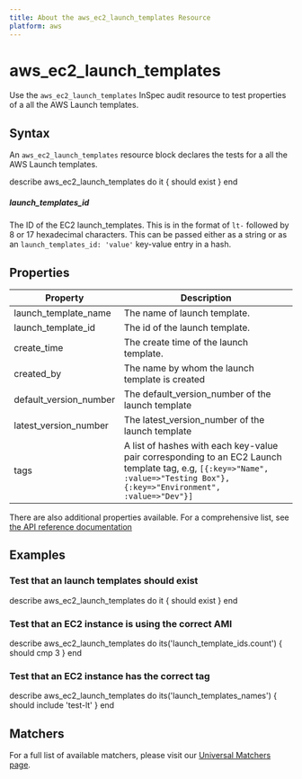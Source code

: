 ```yaml
---
title: About the aws_ec2_launch_templates Resource
platform: aws
---
```


# aws_ec2_launch_templates

Use the `aws_ec2_launch_templates` InSpec audit resource to test properties of a all the AWS Launch templates.

## Syntax

An `aws_ec2_launch_templates` resource block declares the tests for a all the AWS Launch templates.

describe aws_ec2_launch_templates do
it { should exist }
end


##### launch_templates_id

The ID of the EC2 launch_templates. This is in the format of `lt-` followed by 8 or 17 hexadecimal characters.
This can be passed either as a string or as an `launch_templates_id: 'value'` key-value entry in a hash.



## Properties

|Property                 | Description|
| ---                     | --- |
|launch_template_name     | The name of launch template.|
|launch_template_id       | The id of the launch template. |
|create_time              | The create time of the launch template. |
|created_by               | The name by whom the launch template is created  |
|default_version_number   | The default_version_number of the launch template |
|latest_version_number    | The latest_version_number of the launch template |
|tags                     | A list of hashes with each key-value pair corresponding to an EC2 Launch template tag, e.g, `[{:key=>"Name", :value=>"Testing Box"}, {:key=>"Environment", :value=>"Dev"}]`|

There are also additional properties available. For a comprehensive list, see [the API reference documentation](https://docs.aws.amazon.com/AWSEC2/latest/APIReference/API_Instance.html)

## Examples

### Test that an launch templates should exist

 describe aws_ec2_launch_templates do
   it { should exist }
 end

### Test that an EC2 instance is using the correct AMI

 describe aws_ec2_launch_templates do
   its('launch_template_ids.count') { should cmp 3 }
 end

### Test that an EC2 instance has the correct tag

 describe aws_ec2_launch_templates do
   its('launch_templates_names') { should include 'test-lt' }
 end


## Matchers

For a full list of available matchers, please visit our [Universal Matchers page](https://www.inspec.io/docs/reference/matchers/).


